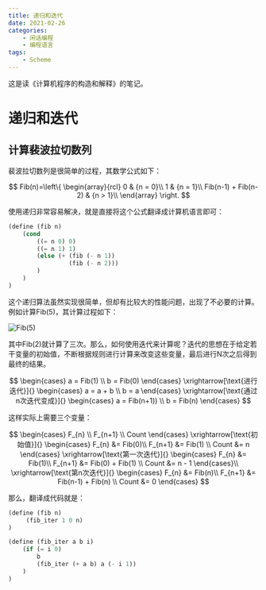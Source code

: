 ```yaml
---
title: 递归和迭代
date: 2021-02-26
categories:  
    - 闲话编程
    - 编程语言
tags:
    - Scheme
---
```

这是读《计算机程序的构造和解释》的笔记。

<!-- more -->

# 递归和迭代
## 计算裴波拉切数列
裴波拉切数列是很简单的过程，其数学公式如下：

$$
Fib(n)=\left\{
\begin{array}{rcl}
0 & {n = 0}\\
1 & {n = 1}\\
Fib(n-1) + Fib(n-2) & {n > 1}\\
\end{array} \right.
$$

使用递归非常容易解决，就是直接将这个公式翻译成计算机语言即可：

```scheme
(define (fib n)
    (cond 
        ((= n 0) 0)
        ((= n 1) 1)
        (else (+ (fib (- n 1))
                 (fib (- n 2)))
        )
    )
)
```
这个递归算法虽然实现很简单，但却有比较大的性能问题，出现了不必要的计算。例如计算Fib(5)，其计算过程如下：

![Fib(5)](/images/Fib-tree.png)

其中Fib(2)就计算了三次。那么，如何使用迭代来计算呢？迭代的思想在于给定若干变量的初始值，不断根据规则进行计算来改变这些变量，最后进行N次之后得到最终的结果。

$$
\begin{cases}
a = Fib(1) \\
b = Fib(0)
\end{cases}
\xrightarrow[\text{进行迭代}]{}
\begin{cases}
a = a + b \\
b = a
\end{cases}
\xrightarrow[\text{通过n次迭代变成}]{}
\begin{cases}
a = Fib(n+1)) \\
b = Fib(n)
\end{cases}
$$

这样实际上需要三个变量：

$$
\begin{cases}
F_{n} \\
F_{n+1} \\
Count
\end{cases}
\xrightarrow[\text{初始值}]{}
\begin{cases}
F_{n} &= Fib(0)\\
F_{n+1} &= Fib(1) \\
Count &= n
\end{cases}
\xrightarrow[\text{第一次迭代}]{}
\begin{cases}
F_{n} &= Fib(1)\\
F_{n+1} &= Fib(0) + Fib(1) \\
Count &= n - 1
\end{cases}\\
\xrightarrow[\text{第n次迭代}]{}
\begin{cases}
F_{n} &= Fib(n)\\
F_{n+1} &= Fib(n-1) + Fib(n) \\
Count &= 0
\end{cases}
$$

那么，翻译成代码就是：

```scheme
(define (fib n)
     (fib_iter 1 0 n)
)

(define (fib_iter a b i)
    (if (= i 0)
        b
        (fib_iter (+ a b) a (- i 1))
    )
)

```
